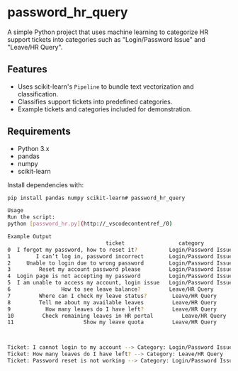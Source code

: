 # password_hr_query

A simple Python project that uses machine learning to categorize HR support tickets into categories such as "Login/Password Issue" and "Leave/HR Query".

## Features

- Uses scikit-learn's `Pipeline` to bundle text vectorization and classification.
- Classifies support tickets into predefined categories.
- Example tickets and categories included for demonstration.

## Requirements

- Python 3.x
- pandas
- numpy
- scikit-learn

Install dependencies with:

```sh
pip install pandas numpy scikit-learn# password_hr_query

Usage
Run the script:
python [password_hr.py](http://_vscodecontentref_/0)

Example Output  
                               ticket                 category
0  I forgot my password, how to reset it?          Login/Password Issue
1        I can’t log in, password incorrect        Login/Password Issue
2     Unable to login due to wrong password        Login/Password Issue
3         Reset my account password please         Login/Password Issue
4  Login page is not accepting my password         Login/Password Issue
5  I am unable to access my account, login issue   Login/Password Issue
6                How to see leave balance?         Leave/HR Query
7         Where can I check my leave status?        Leave/HR Query
8         Tell me about my available leaves         Leave/HR Query
9           How many leaves do I have left?         Leave/HR Query
10         Check remaining leaves in HR portal         Leave/HR Query
11                      Show my leave quota         Leave/HR Query



Ticket: I cannot login to my account --> Category: Login/Password Issue
Ticket: How many leaves do I have left? --> Category: Leave/HR Query
Ticket: Password reset is not working --> Category: Login/Password Issue